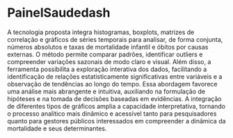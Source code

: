 # PainelSaudedash
A tecnologia proposta integra histogramas, boxplots, matrizes de correlação e gráficos de séries temporais para analisar, de forma conjunta, números absolutos e taxas de mortalidade infantil e óbitos por causas externas. O método permite comparar padrões, identificar outliers e compreender variações sazonais de modo claro e visual. Além disso, a ferramenta possibilita a exploração interativa dos dados, facilitando a identificação de relações estatisticamente significativas entre variáveis e a observação de tendências ao longo do tempo. Essa abordagem favorece uma análise mais abrangente e intuitiva, auxiliando na formulação de hipóteses e na tomada de decisões baseadas em evidências. A integração de diferentes tipos de gráficos amplia a capacidade interpretativa, tornando o processo analítico mais dinâmico e acessível tanto para pesquisadores quanto para gestores públicos interessados em compreender a dinâmica da mortalidade e seus determinantes.
